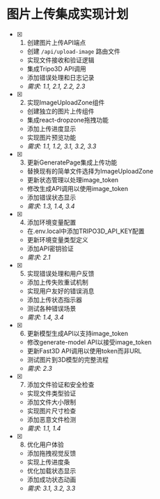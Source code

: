 # 图片上传集成实现计划

- [x] 1. 创建图片上传API端点
  - 创建 `/api/upload-image` 路由文件
  - 实现文件接收和验证逻辑
  - 集成Tripo3D API调用
  - 添加错误处理和日志记录
  - _需求: 1.1, 2.1, 2.2, 2.3_

- [x] 2. 实现ImageUploadZone组件
  - 创建独立的图片上传组件
  - 集成react-dropzone拖拽功能
  - 添加上传进度显示
  - 实现图片预览功能
  - _需求: 1.1, 1.2, 3.1, 3.2, 3.3_

- [x] 3. 更新GeneratePage集成上传功能
  - 替换现有的简单文件选择为ImageUploadZone
  - 更新状态管理以处理image_token
  - 修改生成API调用以使用image_token
  - 添加错误状态显示
  - _需求: 1.3, 1.4, 3.4_

- [x] 4. 添加环境变量配置
  - 在.env.local中添加TRIPO3D_API_KEY配置
  - 更新环境变量类型定义
  - 添加API密钥验证
  - _需求: 2.1_

- [x] 5. 实现错误处理和用户反馈
  - 添加上传失败重试机制
  - 实现用户友好的错误消息
  - 添加上传状态指示器
  - 测试各种错误场景
  - _需求: 1.4, 3.4_

- [x] 6. 更新模型生成API以支持image_token
  - 修改generate-model API以接受image_token
  - 更新Fast3D API调用以使用token而非URL
  - 测试图片到3D模型的完整流程
  - _需求: 2.3_

- [x] 7. 添加文件验证和安全检查
  - 实现文件类型验证
  - 添加文件大小限制
  - 实现图片尺寸检查
  - 添加恶意文件检测
  - _需求: 1.1, 1.4_

- [x] 8. 优化用户体验
  - 添加拖拽视觉反馈
  - 实现上传进度条
  - 优化加载状态显示
  - 添加成功状态动画
  - _需求: 3.1, 3.2, 3.3_